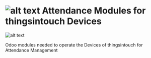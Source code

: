 ![alt text](https://github.com/thingsintouch/things_attendance/blob/12.0/ras2/static/description/icon.jpg)
Attendance Modules for thingsintouch Devices
============================================
![alt text](https://github.com/thingsintouch/things_attendance/blob/12.0/ras2/static/description/RAS2_02_small_2019.jpg)

Odoo modules needed to operate the Devices of thingsintouch for Attendance Management
